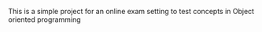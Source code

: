 This is a simple project for an online exam setting to test concepts in Object oriented programming

